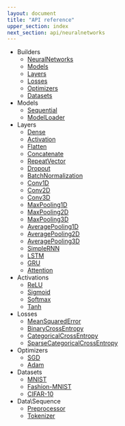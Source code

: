 ```yaml
---
layout: document
title: "API reference"
upper_section: index
next_section: api/neuralnetworks
---
```


- Builders
    - [NeuralNetworks](neuralnetworks.html)
    - [Models](models.html)
    - [Layers](layers.html)
    - [Losses](losses.html)
    - [Optimizers](optimizers.html)
    - [Datasets](datasets.html)
- Models
    - [Sequential](sequential.html)
    - [ModelLoader](modelloader.html)
- Layers
    - [Dense](dense.html)
    - [Activation](activation.html)
    - [Flatten](flatten.html)
    - [Concatenate](concatenate.html)
    - [RepeatVector](repeatvector.html)
    - [Dropout](dropout.html)
    - [BatchNormalization](batchnormalization.html)
    - [Conv1D](conv1d.html)
    - [Conv2D](conv2d.html)
    - [Conv3D](conv3d.html)
    - [MaxPooling1D](maxpooling1d.html)
    - [MaxPooling2D](maxpooling2d.html)
    - [MaxPooling3D](maxpooling3d.html)
    - [AveragePooling1D](averagepooling1d.html)
    - [AveragePooling2D](averagepooling2d.html)
    - [AveragePooling3D](averagepooling3d.html)
    - [SimpleRNN](simplernn.html)
    - [LSTM](lstm.html)
    - [GRU](gru.html)
    - [Attention](attention.html)
- Activations
    - [ReLU](relu.html)
    - [Sigmoid](sigmoid.html)
    - [Softmax](softmax.html)
    - [Tanh](tanh.html)
- Losses
    - [MeanSquaredError](meansquarederror.html)
    - [BinaryCrossEntropy](binarycrossentropy.html)
    - [CategoricalCrossEntropy](categoricalcrossentropy.html)
    - [SparseCategoricalCrossEntropy](sparsecategoricalcrossentropy.html)
- Optimizers
    - [SGD](sgd.html)
    - [Adam](adam.html)
- Datasets
    - [MNIST](mnist.html)
    - [Fashion-MNIST](fashionmnist.html)
    - [CIFAR-10](cifar10.html)
- Data\\Sequence
    - [Preprocessor](preprocessor.html)
    - [Tokenizer](tokenizer.html)

